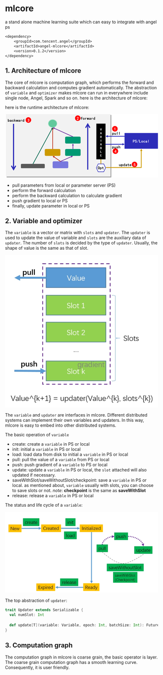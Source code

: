 # mlcore
a stand alone machine learning suite which can easy to integrate with angel ps

```
<dependency>
    <groupId>com.tencent.angel</groupId>
    <artifactId>angel-mlcore</artifactId>
    <version>0.1.2</version>
</dependency>
```

## 1. Architecture of mlcore
The core of mlcore is computation graph, which performs the forward and backward calculation and computes gradient automatically. The abstraction of `variable` and `optimizer` makes mlcore can run in everywhere include single node, Angel, Spark and so on. here is the architecture of mlcore:

here is the runtime architecture of mlcore:

![figure1](./docs/imgs/figure1.png)

- pull parameters from local or parameter server (PS)
- perform the forward calculation 
- perform the backward calculation to calculate gradient
- push gradient to local or PS
- finally, update parameter in local or PS

## 2. Variable and optimizer 
The `variable` is a vector or matrix with `slots` and `updater`. The `updater` is used to update the value of variable and `slots` are the auxiliary data of `updater`. The number of `slots` is decided by the type of `updater`.  Usually, the shape of value is the same as that of slot.  

![figure2](./docs/imgs/figure2.jpg)

The `variable` and `updater` are interfaces in mlcore. Different distributed systems can implement their own variables and updaters. In this way, mlcore is easy to embed into other distributed systems.

The basic operation of `variable`
- create: create a `variable` in PS or local
- init: initial a `variable` in PS or local
- load: load data from disk to initial a `variable` in PS or local
- pull: pull the value of a `variable` from PS or local
- push: push gradient of a `variable` to PS or local
- update: update a `variable` in PS or local, the `slot` attached will also updated if necessary.
- saveWithSlot/saveWithoutSlot/checkpoint: save a `variable` in PS or local. as mentioned about, `variable` usually with slots, you can choose to save slots or not. *note*: **checkpoint** is the same as **saveWithSlot**
- release: release a `variable` in PS or local

The status and life cycle of a `variable`:

![figure3](./docs/imgs/figure3.jpg)

The top abstraction of `updater`:
```scala
trait Updater extends Serializable {
  val numSlot: Int

  def update[T](variable: Variable, epoch: Int, batchSize: Int): Future[T]
}
```

## 3. Computation graph
The computation graph in mlcore is coarse grain, the basic operator is layer. The coarse grain computation graph has a smooth learning curve. Consequently, it is user friendly. 
